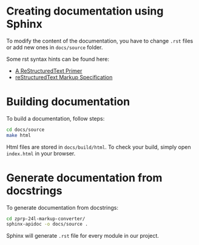 # Creating documentation using Sphinx

To modify the content of the documentation, you have to change `.rst` files or add new ones in `docs/source` folder.

Some rst syntax hints can be found here:
* [A ReStructuredText Primer](https://docutils.sourceforge.io/docs/user/rst/quickstart.html)
* [reStructuredText Markup Specification](https://docutils.sourceforge.io/docs/ref/rst/restructuredtext.html)


# Building documentation

To build a documentation, follow steps:
```bash
cd docs/source
make html
```
Html files are stored in `docs/build/html`. To check your build, simply open `index.html` in your browser.


# Generate documentation from docstrings

To generate documentation from docstrings:
```bash
cd zprp-24l-markup-converter/
sphinx-apidoc -o docs/source .
```
Sphinx will generate `.rst` file for every module in our project.
